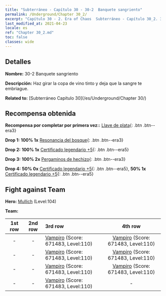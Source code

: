 ```yaml
---
title: "Subterráneo - Capítulo 30 - 30-2  Banquete sangriento"
permalink: /Underground/Chapter 30_2/
excerpt: "Capítulo 30 - 2. Era of Chaos  Subterráneo - Capítulo 30_2. 30-2  Banquete sangriento"
last_modified_at: 2021-04-23
locale: es
ref: "Chapter 30_2.md"
toc: false
classes: wide
---
```


## Detalles

 **Nombre:** 30-2  Banquete sangriento

 **Descripción:**       Haz girar la copa de vino tinto y deja que la sangre te embriague.

 **Related to:** [Subterráneo Capítulo 30](/es/Underground/Chapter 30/)

## Recompensa obtenida

 **Recompensa por completar por primera vez::** [Llave de plata](/ItemsES/con_693/){: .btn .btn--era3}

 **Drop 1:** **100% 1x** [Resonancia del bosque](/ItemsES/her_465/){: .btn .btn--era3}

 **Drop 2:** **100% 1x** [Certificado legendario +5](/ItemsES/mat_102/){: .btn .btn--era5}

 **Drop 3:** **100% 2x** [Pergaminos de hechizo](/ItemsES/con_694/){: .btn .btn--era3}

 **Drop 4:** **50% 0x** [Certificado legendario +5](/ItemsES/mat_102/){: .btn .btn--era5}, **50% 1x** [Certificado legendario +5](/ItemsES/mat_102/){: .btn .btn--era5}


## Fight against Team
 **Hero:** [Mullich](/es/heroes/Mullich/) (Level:104)

 **Team:**


  | 1st row | 2nd row | 3rd row | 4th row |
  |:----:|:----:|:----|:----:|
  | - | - | [Vampiro](/es/units/Vampire/) (Score: 671483, Level:110)  | [Vampiro](/es/units/Vampire/) (Score: 671483, Level:110)  |
  | - | - | [Vampiro](/es/units/Vampire/) (Score: 671483, Level:110)  | [Vampiro](/es/units/Vampire/) (Score: 671483, Level:110)  |
  | - | - | [Vampiro](/es/units/Vampire/) (Score: 671483, Level:110)  | [Vampiro](/es/units/Vampire/) (Score: 671483, Level:110)  |
  | - | - | [Vampiro](/es/units/Vampire/) (Score: 671483, Level:110)  | - |


